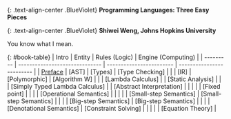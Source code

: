 {: .text-align-center .BlueViolet}
**Programming Languages: Three Easy Pieces**

{: .text-align-center .BlueViolet}
**Shiwei Weng, Johns Hopkins University**

You know what I mean.

{: #book-table}
| Intro     | Entity                         | Rules (Logic)            | Engine (Computing)        |
| --------- | ------------------------------ | ------------------------ | ------------------------- |
| [Preface] | [AST]                          | [Types]                  | [Type Checking]           |
|           | [IR]                           | [Polymorphic]            | [Algorithm W]             |
|           | [Lambda Calculus]              |                          | [Static Analysis]         |
|           | [Simply Typed Lambda Calculus] |                          | [Abstract Interpretation] |
|           |                                |                          | [Fixed point]             |
|           |                                | [Operational Semantics]  |                           |
|           |                                | [Small-step Semantics]   | [Small-step Semantics]    |
|           |                                | [Big-step Semantics]     | [Big-step Semantics]      |
|           |                                | [Denotational Semantics] | [Constraint Solving]      |
|           |                                |                          | [Equation Theory]         |

<style type="text/css" rel="stylesheet">
.BlueViolet {
	color: BlueViolet;
}

#book-table, th, td { 
  border: none;
  text-align: left;
  padding: 8px;
}

#book-table a {
  text-decoration: underline;
}

#book-table a:link    {color:#000;}  /* unvisited link  */
#book-table a:visited {color:#000;}  /* visited link    */
#book-table a:hover   {color:#000;}  /* mouse over link */
#book-table a:active  {color:#000;}  /* selected link   */ 

#book-table tr :nth-child(1) {
  background-color: Bisque; 
}

#book-table tr :nth-child(2) {
  background-color: Coral; 
}

#book-table tr :nth-child(3) {
  background-color: DodgerBlue; 
}

#book-table tr :nth-child(4) {
  background-color: HotPink; 
}
</style>

[Preface]: preface.html
